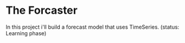 # The Forcaster
In this project i'll build a forecast model that uses TimeSeries. (status: Learning phase)